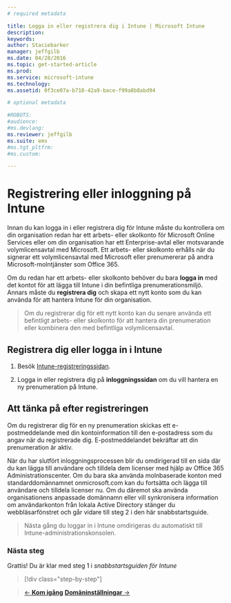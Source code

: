 ```yaml
---
# required metadata

title: Logga in eller registrera dig i Intune | Microsoft Intune
description:
keywords:
author: Staciebarker
manager: jeffgilb
ms.date: 04/28/2016
ms.topic: get-started-article
ms.prod:
ms.service: microsoft-intune
ms.technology:
ms.assetid: 0f3ce07a-b718-42a9-bace-f99a8b8abd94

# optional metadata

#ROBOTS:
#audience:
#ms.devlang:
ms.reviewer: jeffgilb
ms.suite: ems
#ms.tgt_pltfrm:
#ms.custom:

---
```



# Registrering eller inloggning på Intune
Innan du kan logga in i eller registrera dig för Intune måste du kontrollera om din organisation redan har ett arbets- eller skolkonto för Microsoft Online Services eller om din organisation har ett Enterprise-avtal eller motsvarande volymlicensavtal med Microsoft. Ett arbets- eller skolkonto erhålls när du signerar ett volymlicensavtal med Microsoft eller prenumererar på andra Microsoft-molntjänster som Office 365.

Om du redan har ett arbets- eller skolkonto behöver du bara **logga in** med det kontot för att lägga till Intune i din befintliga prenumerationsmiljö. Annars måste du **registrera dig** och skapa ett nytt konto som du kan använda för att hantera Intune för din organisation.

>Om du registrerar dig för ett nytt konto kan du senare använda ett befintligt arbets- eller skolkonto för att hantera din prenumeration eller kombinera den med befintliga volymlicensavtal.

## Registrera dig eller logga in i Intune

1.  Besök [Intune-registreringssidan](https://portal.office.com/Signup/Signup.aspx?OfferId=40BE278A-DFD1-470a-9EF7-9F2596EA7FF9&dl=INTUNE_A&ali=1#0%20).

2.  Logga in eller registrera dig på **inloggningssidan** om du vill hantera en ny prenumeration på Intune.

## Att tänka på efter registreringen
Om du registrerar dig för en ny prenumeration skickas ett e-postmeddelande med din kontoinformation till den e-postadress som du angav när du registrerade dig. E-postmeddelandet bekräftar att din prenumeration är aktiv.

När du har slutfört inloggningsprocessen blir du omdirigerad till en sida där du kan lägga till användare och tilldela dem licenser med hjälp av Office 365 Administrationscenter. Om du bara ska använda molnbaserade konton med standarddomännamnet onmicrosoft.com kan du fortsätta och lägga till användare och tilldela licenser nu. Om du däremot ska använda organisationens anpassade domännamn eller vill synkronisera information om användarkonton från lokala Active Directory stänger du webbläsarfönstret och går vidare till steg 2 i den här snabbstartsguide.

>Nästa gång du loggar in i Intune omdirigeras du automatiskt till Intune-administrationskonsolen.

### Nästa steg
Grattis! Du är klar med steg 1 i *snabbstartsguiden för Intune*

>[!div class="step-by-step"]

>[&larr; **Kom igång**](.\start-with-a-paid-subscription-to-microsoft-intune.md)     [**Domäninställningar** &rarr;](.\start-with-a-paid-subscription-to-microsoft-intune-step-2.md)  


<!--HONumber=May16_HO2-->


